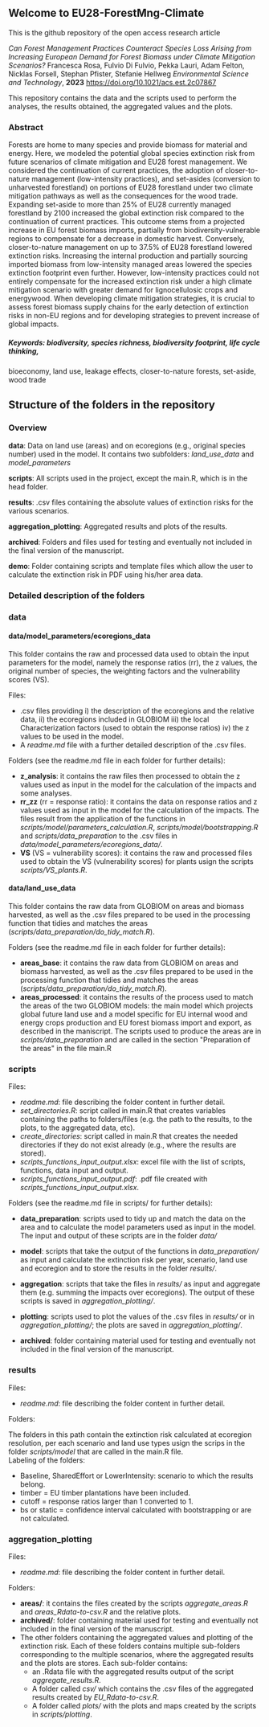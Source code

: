 ## Welcome to EU28-ForestMng-Climate

This is the github repository of the open access research article

*Can Forest Management Practices Counteract Species Loss Arising from Increasing European Demand for Forest Biomass under Climate Mitigation Scenarios?*
Francesca Rosa, Fulvio Di Fulvio, Pekka Lauri, Adam Felton, Nicklas Forsell, Stephan Pfister, Stefanie Hellweg 
*Environmental Science and Technology*, **2023**
https://doi.org/10.1021/acs.est.2c07867

This repository contains the data and the scripts used to perform the analyses, the results obtained, the aggregated values and 
the plots. 

### Abstract

Forests are home to many species and provide biomass for material and energy. Here, we modeled the potential global species
extinction risk from future scenarios of climate mitigation and EU28 forest management. We considered the continuation of current practices,
the adoption of closer-to-nature management (low-intensity practices), and set-asides (conversion to unharvested forestland) on portions
of EU28 forestland under two climate mitigation pathways as well as the consequences for the wood trade. Expanding set-aside to more than
25% of EU28 currently managed forestland by 2100 increased the global extinction risk compared to the continuation of current practices.
This outcome stems from a projected increase in EU forest biomass imports, partially from biodiversity-vulnerable regions to compensate
for a decrease in domestic harvest. Conversely, closer-to-nature management on up to 37.5% of EU28 forestland lowered extinction risks. Increasing
the internal production and partially sourcing imported biomass from low-intensity managed areas lowered the species extinction footprint
even further. However, low-intensity practices could not entirely compensate for the increased extinction risk under a high climate
mitigation scenario with greater demand for lignocellulosic crops and energywood. When developing climate mitigation strategies, it
is crucial to assess forest biomass supply chains for the early detection of extinction risks in non-EU regions and for developing strategies
to prevent increase of global impacts.

##### Keywords: biodiversity, species richness, biodiversity footprint, life cycle thinking,
bioeconomy, land use, leakage effects, closer-to-nature forests, set-aside, wood trade

## Structure of the folders in the repository 

### Overview

**data**: Data on land use (areas) and on ecoregions (e.g., original species number) used in the model. 
It contains two subfolders: *land_use_data* and *model_parameters*

**scripts**: All scripts used in the project, except the main.R, which is in the head folder.

**results**: .csv files containing the absolute values of extinction risks for the various scenarios.

**aggregation_plotting**: Aggregated results and plots of the results.

**archived**: Folders and files used for testing and eventually not included in the final version of the manuscript.

**demo**: Folder containing scripts and template files which allow the user to calculate the extinction risk in PDF using his/her area data.

### Detailed description of the folders

### data

#### data/model_parameters/ecoregions_data

This folder contains the raw and processed data used to obtain the input parameters for the model, namely the response ratios (rr), the 
z values, the original number of species, the weighting factors and the vulnerability scores (VS).

Files:

- .csv files providing i) the description of the ecoregions and the relative data, ii) the ecoregions included in 
GLOBIOM iii) the local Characterization factors (used to obtain the response ratios) iv) the z values to be used 
in the model.
- A *readme.md* file with a further detailed description of the .csv files.

Folders (see the readme.md file in each folder for further details):

- **z_analysis**: it contains the raw files then processed to obtain the z values used as input in the model for the calculation of the impacts and some analyses. 
- **rr_zz** (rr = response ratio): it contains the data on response ratios and z values used as input in the model for the calculation of the impacts. The files result from the application of the functions in *scripts/model/parameters_calculation.R*, *scripts/model/bootstrapping.R* and
*scripts/data_preparation* to the .csv files in *data/model_parameters/ecoregions_data/*.
- **VS** (VS = vulnerability scores): it contains the raw and processed files used to obtain the VS (vulnerability scores) for plants usign the scripts *scripts/VS_plants.R*.

#### data/land_use_data

This folder contains the raw data from GLOBIOM on areas and biomass harvested, as well as the .csv files prepared
 to be used in the processing function that tidies and matches the areas (*scripts/data_preparation/do_tidy_match.R*).

Folders (see the readme.md file in each folder for further details):

- **areas_base**: it contains the raw data from GLOBIOM on areas and biomass harvested, as well as the .csv files prepared
 to be used in the processing function that tidies and matches the areas (*scripts/data_preparation/do_tidy_match.R*).
- **areas_processed**: it contains the results of the process used to match the areas of the two GLOBIOM models: the main 
model which projects global future land use and a model specific for EU internal wood and energy crops 
production and EU forest biomass import and export, as described in the maniscript. The scripts used
to produce the areas are in *scripts/data_preparation* and are called in the section "Preparation of the areas" in the file main.R

### scripts

Files:

- *readme.md*: file describing the folder content in further detail.
- *set_directories.R*: script called in main.R that creates variables containing the paths to folders/files (e.g. 
	the path to the results, to the plots, to the aggregated data, etc).
- *create_directories*: script called in main.R that creates the needed directories if they do not exist already (e.g., where the results are stored).
- *scripts_functions_input_output.xlsx*: excel file with the list of scripts, functions, data input and output.
- *scripts_functions_input_output.pdf*: .pdf file created with *scripts_functions_input_output.xlsx*.

Folders (see the readme.md file in scripts/ for further details):

- **data_preparation**: scripts used to tidy up and match the data on the area and to calculate the model 
	parameters used as input in the model. The input and output of these scripts are in the folder *data/*
- **model**: scripts that take the output of the functions in *data_preparation/* as input and calculate the 
	extinction risk per year, scenario, land use and ecoregion and to store the results in the folder *results/*.
- **aggregation**: scripts that take the files in *results/* as input and aggregate them (e.g. summing the 
	impacts over ecoregions). The output of these scripts is saved in *aggregation_plotting/*.
- **plotting**: scripts used to plot the values of the .csv files in *results/* or in *aggregation_plotting/*; the 
	plots are saved in *aggregation_plotting/*.

- **archived**: folder containing material used for testing and eventually not included in the final version of the manuscript.


### results

Files: 

- *readme.md*: file describing the folder content in further detail.

Folders:

The folders in this path contain the extinction risk calculated at ecoregion resolution, per each scenario and 
land use types usign the scrips in the folder *scripts/model* that are called in the main.R file.  
Labeling of the folders:
- Baseline, SharedEffort or LowerIntensity: scenario to which the results belong.
- timber = EU timber plantations have been included.
- cutoff = response ratios larger than 1 converted to 1.
- bs or static = confidence interval calculated with bootstrapping or are not calculated. 

### aggregation_plotting

Files:

- *readme.md*: file describing the folder content in further detail.

Folders:

- **areas/**: it contains the files created by the scripts *aggregate_areas.R* and *areas_Rdata-to-csv.R* and the relative plots. 
- **archived/**: folder containing material used for testing and eventually not included in the final version of the manuscript.
- The other folders containing the aggregated values and plotting of the extinction risk. Each of these folders contains multiple sub-folders corresponding to the multiple scenarios, 
where the aggregated results and the plots are stores. Each sub-folder contains:
	- an .Rdata file with the aggregated results output of the script *aggregate_results.R*.
	- A folder called *csv/* which contains the .csv files of the aggregated results created by *EU_Rdata-to-csv.R*.
	- A folder called *plots/* with the plots and maps created by the scripts in *scripts/plotting*.











